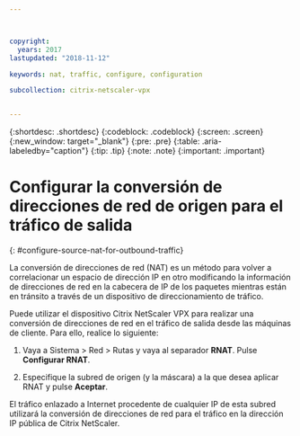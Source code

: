 ```yaml
---



copyright:
  years: 2017
lastupdated: "2018-11-12"

keywords: nat, traffic, configure, configuration

subcollection: citrix-netscaler-vpx


---
```


{:shortdesc: .shortdesc}
{:codeblock: .codeblock}
{:screen: .screen}
{:new_window: target="_blank"}
{:pre: .pre}
{:table: .aria-labeledby="caption"}
{:tip: .tip}
{:note: .note}
{:important: .important}

# Configurar la conversión de direcciones de red de origen para el tráfico de salida
{: #configure-source-nat-for-outbound-traffic}

La conversión de direcciones de red (NAT) es un método para volver a correlacionar un espacio de dirección IP en otro modificando la información de direcciones de red en la cabecera de IP de los paquetes mientras están en tránsito a través de un dispositivo de direccionamiento de tráfico.

Puede utilizar el dispositivo Citrix NetScaler VPX para realizar una conversión de direcciones de red en el tráfico de salida desde las máquinas de cliente. Para ello, realice lo siguiente:

1. Vaya a Sistema > Red > Rutas y vaya al separador **RNAT**. Pulse **Configurar RNAT**.

2. Especifique la subred de origen (y la máscara) a la que desea aplicar RNAT y pulse **Aceptar**.

El tráfico enlazado a Internet procedente de cualquier IP de esta subred utilizará la conversión de direcciones de red para el tráfico en la dirección IP pública de Citrix NetScaler.    
